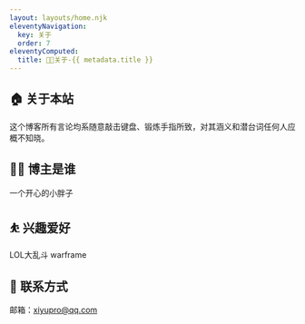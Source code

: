 ```yaml
---
layout: layouts/home.njk
eleventyNavigation:
  key: 关于
  order: 7
eleventyComputed:
  title: 👨‍💻关于-{{ metadata.title }}
---
```


## 🏠 关于本站 ##
这个博客所有言论均系随意敲击键盘、锻炼手指所致，对其涵义和潜台词任何人应概不知晓。
## 👨‍💻 博主是谁 ##
一个开心的小胖子
## ⛹ 兴趣爱好 ##
LOL大乱斗 warframe
## 💬 联系方式 ##
邮箱：xiyupro@qq.com
